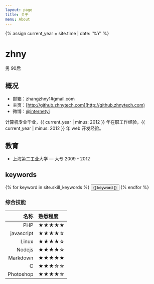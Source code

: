```yaml
---
layout: page
title: 关于
menu: About
---
```

{% assign current_year = site.time | date: '%Y' %}

zhny
===
男 90后

## 概况

- 邮箱：zhangzhny1#gmail.com
- 主页：[http://github.zhnytech.com](http://github.zhnytech.com)
- 微博：[@internetyi](http://weibo.com/internetyi)

计算机专业毕业，{{ current_year | minus: 2012 }} 年在职工作经验，{{ current_year | minus: 2012 }} 年 web 开发经验。

## 教育
- 上海第二工业大学 — 大专 2009 - 2012

## keywords
<div class="btn-inline">
{% for keyword in site.skill_keywords %} <button class="btn btn-outline" type="button">{{ keyword }}</button> {% endfor %}
</div>

### 综合技能

| 名称 | 熟悉程度
|--:|:--|
| PHP | ★★★★★ |
| javascript | ★★★★☆ |
| Linux | ★★★★☆ |
| Nodejs | ★★★★☆ |
| Markdown | ★★★★★ |
| C | ★★★☆☆ |
| Photoshop | ★★★★☆ |
